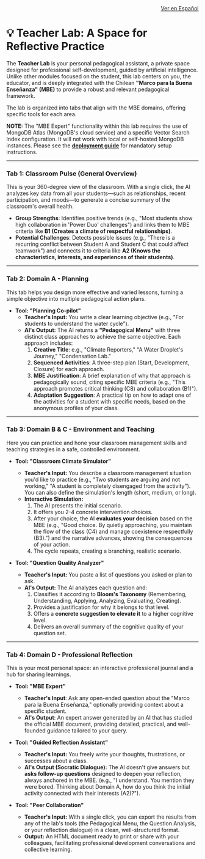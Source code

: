 <div align="right">
  <a href="FEATURES-TEACHER-LAB.es.md">Ver en Español</a>
</div>

# 💡 Teacher Lab: A Space for Reflective Practice

The **Teacher Lab** is your personal pedagogical assistant, a private space designed for professional self-development, guided by artificial intelligence. Unlike other modules focused on the student, this lab centers on you, the educator, and is deeply integrated with the Chilean **"Marco para la Buena Enseñanza" (MBE)** to provide a robust and relevant pedagogical framework.

The lab is organized into tabs that align with the MBE domains, offering specific tools for each area.

**NOTE:** The "MBE Expert" functionality within this lab requires the use of MongoDB Atlas (MongoDB's cloud service) and a specific Vector Search Index configuration. It will not work with local or self-hosted MongoDB instances. Please see the [**deployment guide**](./DEPLOYMENT.md#setting-up-the-vector-search-index-for-mbe-expert) for mandatory setup instructions.

---

### Tab 1: Classroom Pulse (General Overview)

This is your 360-degree view of the classroom. With a single click, the AI analyzes key data from all your students—such as relationships, recent participation, and moods—to generate a concise summary of the classroom's overall health.

*   **Group Strengths**: Identifies positive trends (e.g., "Most students show high collaboration in 'Power Duo' challenges") and links them to MBE criteria like **B1 (Creates a climate of respectful relationships)**.
*   **Potential Challenges**: Detects possible issues (e.g., "There is a recurring conflict between Student A and Student C that could affect teamwork") and connects it to criteria like **A2 (Knows the characteristics, interests, and experiences of their students)**.

---

### Tab 2: Domain A - Planning

This tab helps you design more effective and varied lessons, turning a simple objective into multiple pedagogical action plans.

*   **Tool: "Planning Co-pilot"**
    *   **Teacher's Input:** You write a clear learning objective (e.g., "For students to understand the water cycle").
    *   **AI's Output:** The AI returns a **"Pedagogical Menu"** with three distinct class approaches to achieve the same objective. Each approach includes:
        1.  **Creative Title**: e.g., "Climate Reporters," "A Water Droplet's Journey," "Condensation Lab."
        2.  **Sequenced Activities**: A three-step plan (Start, Development, Closure) for each approach.
        3.  **MBE Justification**: A brief explanation of why that approach is pedagogically sound, citing specific MBE criteria (e.g., "This approach promotes critical thinking (C8) and collaboration (B1)").
        4.  **Adaptation Suggestion**: A practical tip on how to adapt one of the activities for a student with specific needs, based on the anonymous profiles of your class.

---

### Tab 3: Domain B & C - Environment and Teaching

Here you can practice and hone your classroom management skills and teaching strategies in a safe, controlled environment.

*   **Tool: "Classroom Climate Simulator"**
    *   **Teacher's Input:** You describe a classroom management situation you'd like to practice (e.g., "Two students are arguing and not working," "A student is completely disengaged from the activity"). You can also define the simulation's length (short, medium, or long).
    *   **Interactive Simulation:**
        1.  The AI presents the initial scenario.
        2.  It offers you 2-4 concrete intervention choices.
        3.  After your choice, the AI **evaluates your decision** based on the MBE (e.g., "Good choice. By quietly approaching, you maintain the flow of the class (C4) and manage coexistence respectfully (B3).") and the narrative advances, showing the consequences of your action.
        4.  The cycle repeats, creating a branching, realistic scenario.

*   **Tool: "Question Quality Analyzer"**
    *   **Teacher's Input:** You paste a list of questions you asked or plan to ask.
    *   **AI's Output:** The AI analyzes each question and:
        1.  Classifies it according to **Bloom's Taxonomy** (Remembering, Understanding, Applying, Analyzing, Evaluating, Creating).
        2.  Provides a justification for why it belongs to that level.
        3.  Offers a **concrete suggestion to elevate it** to a higher cognitive level.
        4.  Delivers an overall summary of the cognitive quality of your question set.

---

### Tab 4: Domain D - Professional Reflection

This is your most personal space: an interactive professional journal and a hub for sharing learnings.

*   **Tool: "MBE Expert"**
    *   **Teacher's Input**: Ask any open-ended question about the "Marco para la Buena Enseñanza," optionally providing context about a specific student.
    *   **AI's Output**: An expert answer generated by an AI that has studied the official MBE document, providing detailed, practical, and well-founded guidance tailored to your query.

*   **Tool: "Guided Reflection Assistant"**
    *   **Teacher's Input:** You freely write your thoughts, frustrations, or successes about a class.
    *   **AI's Output (Socratic Dialogue):** The AI doesn't give answers but **asks follow-up questions** designed to deepen your reflection, always anchored in the MBE. (e.g., "I understand. You mention they were bored. Thinking about Domain A, how do you think the initial activity connected with their interests (A2)?").

*   **Tool: "Peer Collaboration"**
    *   **Teacher's Input:** With a single click, you can export the results from any of the lab's tools (the Pedagogical Menu, the Question Analysis, or your reflection dialogue) in a clean, well-structured format.
    *   **Output:** An HTML document ready to print or share with your colleagues, facilitating professional development conversations and collective learning.
